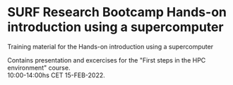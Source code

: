 # SURF Research Bootcamp Hands-on introduction using a supercomputer

Training material for the Hands-on introduction using a supercomputer

Contains presentation and excercises for the "First steps in the HPC environment" course.  
10:00-14:00hs CET 15-FEB-2022. 

